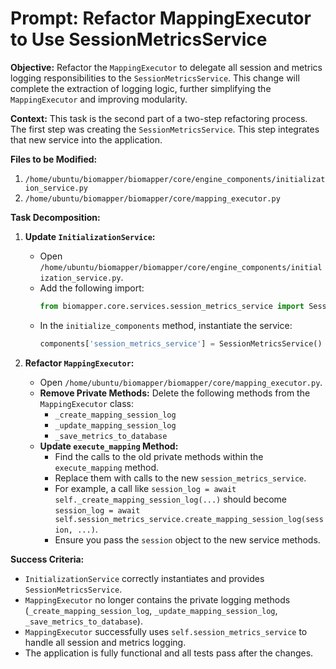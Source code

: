# Prompt: Refactor MappingExecutor to Use SessionMetricsService

**Objective:** Refactor the `MappingExecutor` to delegate all session and metrics logging responsibilities to the `SessionMetricsService`. This change will complete the extraction of logging logic, further simplifying the `MappingExecutor` and improving modularity.

**Context:** This task is the second part of a two-step refactoring process. The first step was creating the `SessionMetricsService`. This step integrates that new service into the application.

**Files to be Modified:**

1.  `/home/ubuntu/biomapper/biomapper/core/engine_components/initialization_service.py`
2.  `/home/ubuntu/biomapper/biomapper/core/mapping_executor.py`

**Task Decomposition:**

1.  **Update `InitializationService`:**
    *   Open `/home/ubuntu/biomapper/biomapper/core/engine_components/initialization_service.py`.
    *   Add the following import:
        ```python
        from biomapper.core.services.session_metrics_service import SessionMetricsService
        ```
    *   In the `initialize_components` method, instantiate the service:
        ```python
        components['session_metrics_service'] = SessionMetricsService()
        ```

2.  **Refactor `MappingExecutor`:**
    *   Open `/home/ubuntu/biomapper/biomapper/core/mapping_executor.py`.
    *   **Remove Private Methods:** Delete the following methods from the `MappingExecutor` class:
        *   `_create_mapping_session_log`
        *   `_update_mapping_session_log`
        *   `_save_metrics_to_database`
    *   **Update `execute_mapping` Method:**
        *   Find the calls to the old private methods within the `execute_mapping` method.
        *   Replace them with calls to the new `session_metrics_service`.
        *   For example, a call like `session_log = await self._create_mapping_session_log(...)` should become `session_log = await self.session_metrics_service.create_mapping_session_log(session, ...)`.
        *   Ensure you pass the `session` object to the new service methods.

**Success Criteria:**

*   `InitializationService` correctly instantiates and provides `SessionMetricsService`.
*   `MappingExecutor` no longer contains the private logging methods (`_create_mapping_session_log`, `_update_mapping_session_log`, `_save_metrics_to_database`).
*   `MappingExecutor` successfully uses `self.session_metrics_service` to handle all session and metrics logging.
*   The application is fully functional and all tests pass after the changes.

